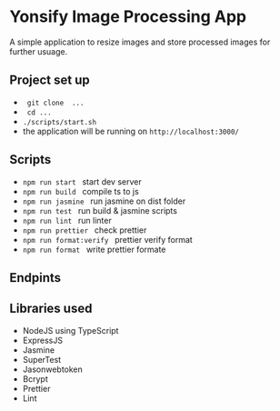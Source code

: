 # Yonsify Image Processing App
A simple application to resize images and store processed images for further usuage.

## Project set up
- ``` git clone  ...```
- ``` cd ...```
- ``` ./scripts/start.sh ```
- the application will be running on ```http://localhost:3000/```


## Scripts
- ```npm run start ``` start dev server
- ```npm run build ``` compile ts to js 
- ```npm run jasmine ``` run jasmine on dist folder
- ```npm run test ```   run  build & jasmine scripts
- ```npm run lint ```   run linter  
- ```npm run prettier ``` check prettier
- ```npm run format:verify ``` prettier verify format
- ```npm run format ```    write  prettier formate




## Endpints




 ## Libraries used
 * NodeJS using TypeScript
 * ExpressJS
 * Jasmine
 * SuperTest
 * Jasonwebtoken 
 * Bcrypt 
 * Prettier
 * Lint









